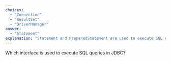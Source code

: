 ```yaml
---
choices:
  - "Connection"
  - "ResultSet"
  - "DriverManager"
answer:
  - "Statement"
explanation: "Statement and PreparedStatement are used to execute SQL queries."
---
```


Which interface is used to execute SQL queries in JDBC?
